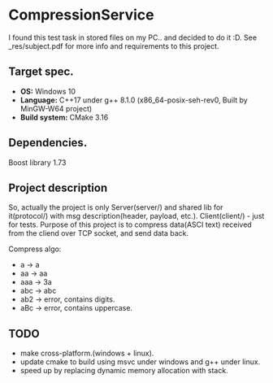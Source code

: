# CompressionService
I found this test task in stored files on my PC.. and decided to do it :D.
See _res/subject.pdf for more info and requirements to this project.

## **Target spec.**
- **OS:** Windows 10
- **Language:** C++17 under g++ 8.1.0 (x86_64-posix-seh-rev0, Built by MinGW-W64 project)
- **Build system:** CMake 3.16

## **Dependencies.**
Boost library 1.73

## **Project description**
So, actually the project is only Server(server/) and shared lib for it(protocol/) with msg description(header, payload, etc.).
Client(client/) - just for tests.
Purpose of this project is to compress data(ASCI text) received from the cliend over TCP socket, and send data back.

Compress algo:
- a -> a
- aa -> aa
- aaa -> 3a
- abc -> abc
- ab2 -> error, contains digits.
- aBc -> error, contains uppercase.

## **TODO**
- make cross-platform.(windows + linux).
- update cmake to build using msvc under windows and g++ under linux.
- speed up by replacing dynamic memory allocation with stack.
